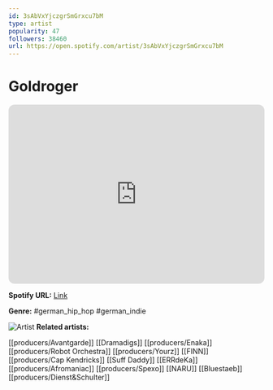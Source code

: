 ```yaml
---
id: 3sAbVxYjczgrSmGrxcu7bM
type: artist
popularity: 47
followers: 38460
url: https://open.spotify.com/artist/3sAbVxYjczgrSmGrxcu7bM
---
```

# Goldroger

<iframe style="border-radius:12px" src="https://open.spotify.com/embed/artist/3sAbVxYjczgrSmGrxcu7bM" width="100%" height="352" frameBorder="0" allowfullscreen="" allow="autoplay; clipboard-write; encrypted-media; fullscreen; picture-in-picture" loading="lazy"></iframe>

**Spotify URL:** [Link](https://open.spotify.com/artist/3sAbVxYjczgrSmGrxcu7bM)

**Genre:**  #german_hip_hop #german_indie

![Artist](https://i.scdn.co/image/ab6761610000e5eba4a2a28320b7f730c8fff786)
**Related artists:**

[[producers/Avantgarde]]
[[Dramadigs]]
[[producers/Enaka]]
[[producers/Robot Orchestra]]
[[producers/Yourz]]
[[FINN]]
[[producers/Cap Kendricks]]
[[Suff Daddy]]
[[ERRdeKa]]
[[producers/Afromaniac]]
[[producers/Spexo]]
[[NARU]]
[[Bluestaeb]]
[[producers/Dienst&Schulter]]
